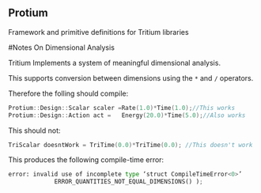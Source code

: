 Protium
----------------------

Framework and primitive definitions for Tritium libraries


#Notes On Dimensional Analysis

Tritium Implements a system of meaningful dimensional analysis.

This supports conversion between dimensions using the `*` and `/` operators.

Therefore the folling should compile:
```C++
Protium::Design::Scalar scaler =Rate(1.0)*Time(1.0);//This works
Protium::Design::Action act =	Energy(20.0)*Time(5.0);//Also works
```
This should not:
```c++
TriScalar doesntWork = TriTime(0.0)*TriTime(0.0); //This doesn't work
```
This produces the following compile-time error:
```python
error: invalid use of incomplete type ‘struct CompileTimeError<0>’
             ERROR_QUANTITIES_NOT_EQUAL_DIMENSIONS() );
```